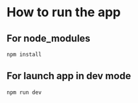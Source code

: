 # How to run the app

## For node_modules
~~~
npm install
~~~

## For launch app in dev mode
~~~
npm run dev
~~~